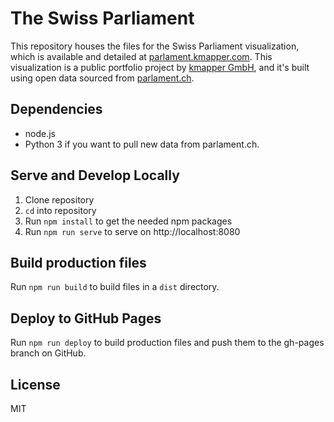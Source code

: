 # The Swiss Parliament

This repository houses the files for the Swiss Parliament visualization, which is available and detailed at [parlament.kmapper.com](https://parlament.kmapper.com/). This visualization is a public portfolio project by [kmapper GmbH](https://kmapper.com), and it's built using open data sourced from [parlament.ch](https://www.parlament.com/).

## Dependencies

- node.js
- Python 3 if you want to pull new data from parlament.ch.

## Serve and Develop Locally

1. Clone repository
2. `cd` into repository
3. Run `npm install` to get the needed npm packages
4. Run `npm run serve` to serve on http://localhost:8080

## Build production files

Run `npm run build` to build files in a `dist` directory.

## Deploy to GitHub Pages

Run `npm run deploy` to build production files and push them to the gh-pages branch on GitHub.

## License

MIT
